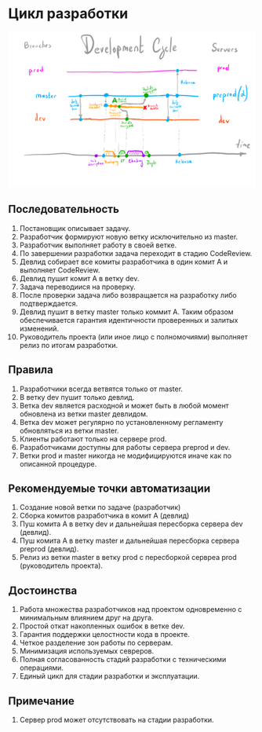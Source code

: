 # Цикл разработки

![Development Cycle](https://github.com/johnthesmith/scraps/blob/main/images/DevelopmentCycle.png)

## Последовательность
1. Постановщик описывает задачу.
0. Разработчик формируют новую ветку исключительно из master.
0. Разработчик выполняет работу в своей ветке.
0. По завершении разработки задача переходит в стадию CodeReview.
0. Девлид собирает все комиты разработчика в один комит A и выполняет CodeReview.
0. Девлид пушит комит А в ветку dev.
0. Задача переводиися на проверку.
0. После проверки задача либо возвращается на разработку либо подтверждается.
0. Девлид пушит в ветку master только коммит A. Таким образом обеспечивается гарантия идентичности проверенных и залитых изменений.
0. Руководитель проекта (или иное лицо с полномочиями) выполняет релиз по итогам разработки.

## Правила
1. Разработчики всегда ветвятся только от master.
0. В ветку dev пушит только девлид.
0. Ветка dev является расходной и может быть в любой момент обновлена из ветки master девлидом.
0. Ветка dev может регулярно по установленному регламенту обновляться из ветки master.
0. Клиенты работают только на сервере prod.
0. Разработчиками доступны для работы сервера preprod и dev.
0. Ветки prod и master никогда не модифицируются иначе как по описанной процедуре.

## Рекомендуемые точки автоматизации
1. Создание новой ветки по задаче (разработчик)
0. Сборка комитов разработчика в комит A (девлид)
0. Пуш комита А в ветку dev и дальнейшая пересборка сервера dev (девлид).
0. Пуш комита А в ветку master и дальнейшая пересборка сервера preprod (девлид).
0. Релиз из ветки master в ветку prod с пересборкой сервреа prod (руководитель проекта).

## Достоинства
1. Работа множества разработчиков над проектом одновременно с минимальным влиянием друг на друга.
0. Простой откат накопленных ошибок в ветке dev.
0. Гарантия поддержки целостности кода в проекте.
0. Четкое разделение зон работы по серверам.
0. Минимизация используемых севреров.
0. Полная согласованность стадий разработки с техническими операциями.
0. Единый цикл для стадии разработки и эксплуатации.

## Примечание
1. Сервер prod может отсутствовать на стадии разработки.




